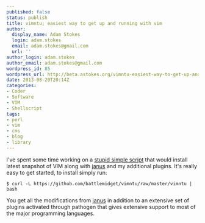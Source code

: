 ```yaml
---
published: false
status: publish
title: vimntu; easiest way to get up and running with vim
author:
  display_name: Adam Stokes
  login: adam.stokes
  email: adam.stokes@gmail.com
  url: ''
author_login: adam.stokes
author_email: adam.stokes@gmail.com
wordpress_id: 85
wordpress_url: http://beta.astokes.org/vimntu-easiest-way-to-get-up-and-running-with-vim/
date: 2013-08-20T20:14Z
categories:
- Coder
- Software
- VIM
- Shellscript
tags:
- perl
- vim
- cms
- blog
- library
---
```

<p>I've spent some time working on a <a href="https://github.com/battlemidget/vimntu">stupid simple script</a> that would install latest snapshot of VIM along with <a href="https://github.com/carlhuda/janus">janus</a> and my additional plugins. It's really easy to get started, to install simply run:</p>
<pre><code>$ curl -L https://github.com/battlemidget/vimntu/raw/master/vimntu | bash
</code></pre>
<p>You get all the modifications from <a href="https://github.com/carlhuda/janus">janus</a> in addition to an extensive set of plugins activated through pathogen that gives extensive support to most of the major programming languages.</p>
